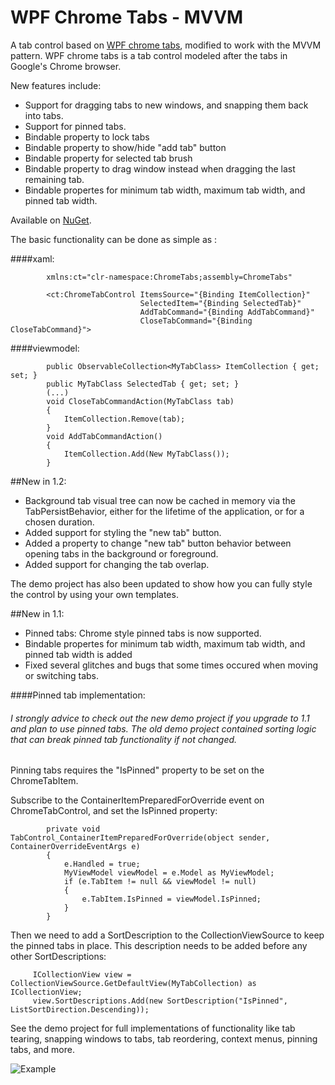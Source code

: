 # WPF Chrome Tabs - MVVM

A tab control based on [WPF chrome tabs](https://github.com/realistschuckle/wpfchrometabs), modified to work with the MVVM pattern.
WPF chrome tabs is a tab control modeled after the tabs in Google's Chrome browser.

New features include:

 - Support for dragging tabs to new windows, and snapping them back into tabs.
 - Support for pinned tabs.
 - Bindable property to lock tabs
 - Bindable property to show/hide "add tab" button
 - Bindable property for selected tab brush
 - Bindable property to drag window instead when dragging the last remaining tab.
 - Bindable propertes for minimum tab width, maximum tab width, and pinned tab width.

Available on [NuGet](https://www.nuget.org/packages/WPFChromeTabsMVVM/).

The basic functionality can be done as simple as :

####xaml:
```
        xmlns:ct="clr-namespace:ChromeTabs;assembly=ChromeTabs"
    
        <ct:ChromeTabControl ItemsSource="{Binding ItemCollection}"
                             SelectedItem="{Binding SelectedTab}"
                             AddTabCommand="{Binding AddTabCommand}"
                             CloseTabCommand="{Binding CloseTabCommand}">
```
####viewmodel: 
```
        public ObservableCollection<MyTabClass> ItemCollection { get; set; }
        public MyTabClass SelectedTab { get; set; }
        (...)
        void CloseTabCommandAction(MyTabClass tab)
        {
            ItemCollection.Remove(tab);
        }
        void AddTabCommandAction()
        {
            ItemCollection.Add(New MyTabClass());
        }
```

##New in 1.2:

 - Background tab visual tree can now be cached in memory via the TabPersistBehavior, either for the lifetime of the application, or for a chosen duration.
 - Added support for styling the "new tab" button.
 - Added a property to change "new tab" button behavior between opening tabs in the background or foreground.
 - Added support for changing the tab overlap.

The demo project has also been updated to show how you can fully style the control by using your own templates.

##New in 1.1:

 - Pinned tabs: Chrome style pinned tabs is now supported.
 - Bindable propertes for minimum tab width, maximum tab width, and pinned tab width is added
 - Fixed several glitches and bugs that some times occured when moving or switching tabs.

####Pinned tab implementation:

###### I strongly advice to check out the new demo project if you upgrade to 1.1 and plan to use pinned tabs. The old demo project contained sorting logic that can break pinned tab functionality if not changed.

Pinning tabs requires the "IsPinned" property to be set on the ChromeTabItem.

Subscribe to the ContainerItemPreparedForOverride event on ChromeTabControl, and set the IsPinned property:
```
        private void TabControl_ContainerItemPreparedForOverride(object sender, ContainerOverrideEventArgs e)
        {
            e.Handled = true;
            MyViewModel viewModel = e.Model as MyViewModel;
            if (e.TabItem != null && viewModel != null)
            {
                e.TabItem.IsPinned = viewModel.IsPinned;
            }
        }
```

Then we need to add a SortDescription to the CollectionViewSource to keep the pinned tabs in place. This description needs to be added before any other SortDescriptions:
```
     ICollectionView view = CollectionViewSource.GetDefaultView(MyTabCollection) as ICollectionView;
     view.SortDescriptions.Add(new SortDescription("IsPinned", ListSortDirection.Descending));
```


See the demo project for full implementations of functionality like tab tearing, snapping windows to tabs, tab reordering, context menus, pinning tabs, and more.

![Example](http://i.imgur.com/q5WXWh1.gif)

